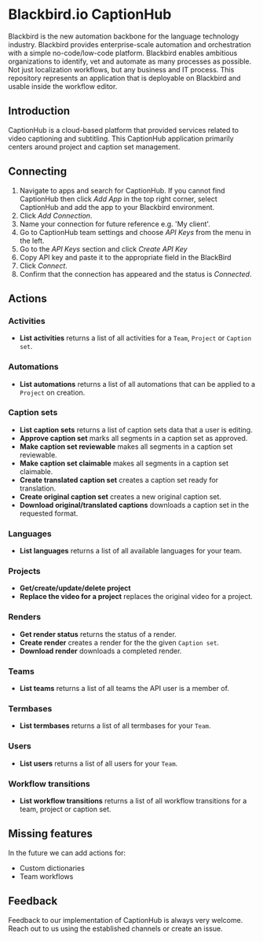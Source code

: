 ﻿# Blackbird.io CaptionHub

Blackbird is the new automation backbone for the language technology industry. Blackbird provides enterprise-scale automation and orchestration with a simple no-code/low-code platform. Blackbird enables ambitious organizations to identify, vet and automate as many processes as possible. Not just localization workflows, but any business and IT process. This repository represents an application that is deployable on Blackbird and usable inside the workflow editor.

## Introduction

<!-- begin docs -->

CaptionHub is a cloud-based platform that provided services related to video captioning and subtitling. This CaptionHub application primarily centers around project and caption set management.

## Connecting

1.  Navigate to apps and search for CaptionHub. If you cannot find CaptionHub then click _Add App_ in the top right corner, select CaptionHub and add the app to your Blackbird environment.
2.  Click _Add Connection_.
3.  Name your connection for future reference e.g. 'My client'.
4.  Go to CaptionHub team settings and choose _API Keys_ from the menu in the left.
5.  Go to the _API Keys_ section and click _Create API Key_
6.  Copy API key and paste it to the appropriate field in the BlackBird
7.  Click _Connect_.
8.  Confirm that the connection has appeared and the status is _Connected_.

## Actions

### Activities

- **List activities** returns a list of all activities for a `Team`, `Project` or `Caption set`.

### Automations

- **List automations** returns a list of all automations that can be applied to a `Project` on creation.

### Caption sets

- **List caption sets** returns a list of caption sets data that a user is editing.
- **Approve caption set** marks all segments in a caption set as approved.
- **Make caption set reviewable** makes all segments in a caption set reviewable.
- **Make caption set claimable** makes all segments in a caption set claimable.
- **Create translated caption set** creates a caption set ready for translation.
- **Create original caption set** creates a new original caption set.
- **Download original/translated captions** downloads a caption set in the requested format.

### Languages

- **List languages** returns a list of all available languages for your team.

### Projects

- **Get/create/update/delete project**
- **Replace the video for a project** replaces the original video for a project.

### Renders

- **Get render status** returns the status of a render.
- **Create render** creates a render for the the given `Caption set`.
- **Download render** downloads a completed render.

### Teams

- **List teams** returns a list of all teams the API user is a member of.

### Termbases

- **List termbases** returns a list of all termbases for your `Team`.

### Users

- **List users** returns a list of all users for your `Team`.

### Workflow transitions

- **List workflow transitions** returns a list of all workflow transitions for a team, project or caption set.

## Missing features

In the future we can add actions for:

- Custom dictionaries
- Team workflows

## Feedback

Feedback to our implementation of CaptionHub is always very welcome. Reach out to us using the established channels or create an issue.

<!-- end docs -->
